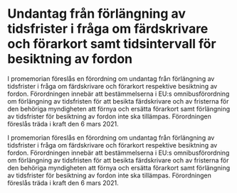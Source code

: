 # Undantag från förlängning av tidsfrister i fråga om färdskrivare och förarkort samt tidsintervall för besiktning av fordon

I promemorian föreslås en förordning om undantag från förlängning av tidsfrister i fråga om färdskrivare och förarkort respektive besiktning av fordon. Förordningen innebär att bestämmelserna i EU:s omnibusförordning om förlängning av tidsfristen för att besikta färdskrivare och av fristerna för den behöriga myndigheten att förnya och ersätta förarkort samt förlängning av tidsfrister för besiktning av fordon inte ska tillämpas.
Förordningen föreslås träda i kraft den 6 mars 2021.

I promemorian föreslås en förordning om undantag från förlängning av tidsfrister i fråga om färdskrivare och förarkort respektive besiktning av fordon. Förordningen innebär att bestämmelserna i EU:s omnibusförordning om förlängning av tidsfristen för att besikta färdskrivare och av fristerna för den behöriga myndigheten att förnya och ersätta förarkort samt förlängning av tidsfrister för besiktning av fordon inte ska tillämpas.
Förordningen föreslås träda i kraft den 6 mars 2021.
